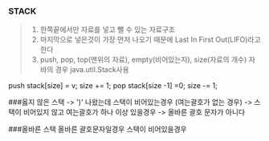 ### STACK

>1. 한쪽끝에서만 자료를 넣고 뺄 수 있는 자료구조
>2. 마지막으로 넣은것이 가장 먼저 나오기 때문에 Last In First Out(LIFO)라고 한다
>3. push, pop, top(맨위의 자료), empty(비어있는지), size(자료의 개수)
자바의 경우 java.util.Stack사용

push
stack[size] = v;
size += 1;
pop
stack[size -1] =0;
size -= 1;

###옳지 않은 스택
-> ')' 나왔는데 스택이 비어있는경우 (여는괄호가 없는 경우)
->  스택이 비어있지 않고 여는괄호가 하나 이상 있을경우  -> 올바른 괄호 문자가 아니다

###올바른 스택
올바른 괄호문자일경우
스택이 비어있을경우
